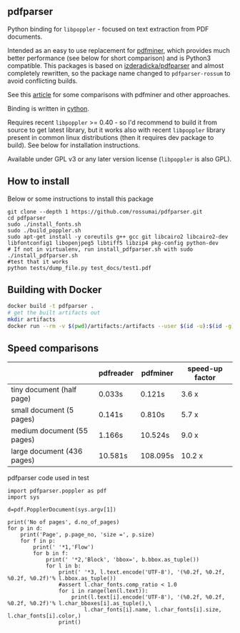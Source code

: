 pdfparser
---------

Python binding for `libpoppler` - focused on text extraction from PDF documents.

Intended as an easy to use replacement for [pdfminer](https://github.com/euske/pdfminer),
which provides much better performance (see below for short comparison) and is Python3 compatible.
This packages is based on [izderadicka/pdfparser](https://github.com/izderadicka/pdfparser)
and almost completely rewritten, so the package name changed to
`pdfparser-rossum` to avoid conflicting builds.

See this [article](http://zderadicka.eu/parsing-pdf-for-fun-and-profit-indeed-in-python/)
for some comparisons with pdfminer and other approaches.

Binding is written in [cython](http://cython.org/).

Requires recent `libpoppler` >= 0.40 - so I'd recommend to build it from source to get latest library,
but it works also with recent `libpoppler` library present in common linux distributions (then it requires
dev package to build). See below for installation instructions.

Available under GPL v3 or any later version license (`libpoppler` is also GPL).

## How to install

Below or some instructions to install this package

```
git clone --depth 1 https://github.com/rossumai/pdfparser.git
cd pdfparser
sudo ./install_fonts.sh
sudo ./build_poppler.sh
sudo apt-get install -y coreutils g++ gcc git libcairo2 libcairo2-dev libfontconfig1 libopenjpeg5 libtiff5 libzip4 pkg-config python-dev
# If not in virtualenv, run install_pdfparser.sh with sudo
./install_pdfparser.sh
#test that it works
python tests/dump_file.py test_docs/test1.pdf
```

## Building with Docker

```bash
docker build -t pdfparser .
# get the built artifacts out
mkdir artifacts
docker run --rm -v $(pwd)/artifacts:/artifacts --user $(id -u):$(id -g) pdfparser sh -c 'cp -r dist/* /artifacts'
```

## Speed comparisons

|                             | pdfreader     | pdfminer      |speed-up factor|
| --------------------------- | ------------- | ------------- |---------------|
| tiny document (half page)   | 0.033s        | 0.121s        | 3.6 x         |
| small document (5 pages)    | 0.141s        | 0.810s        | 5.7 x         |
| medium document (55 pages)  | 1.166s        | 10.524s       | 9.0 x         |       
| large document (436 pages)  | 10.581s       | 108.095s      | 10.2 x        |


pdfparser code used in test

    import pdfparser.poppler as pdf
    import sys

    d=pdf.PopplerDocument(sys.argv[1])

    print('No of pages', d.no_of_pages)
    for p in d:
        print('Page', p.page_no, 'size =', p.size)
        for f in p:
            print(' '*1,'Flow')
            for b in f:
                print(' '*2,'Block', 'bbox=', b.bbox.as_tuple())
                for l in b:
                    print(' '*3, l.text.encode('UTF-8'), '(%0.2f, %0.2f, %0.2f, %0.2f)'% l.bbox.as_tuple())
                    #assert l.char_fonts.comp_ratio < 1.0
                    for i in range(len(l.text)):
                        print(l.text[i].encode('UTF-8'), '(%0.2f, %0.2f, %0.2f, %0.2f)'% l.char_bboxes[i].as_tuple(),\
                            l.char_fonts[i].name, l.char_fonts[i].size, l.char_fonts[i].color,)
                    print()
